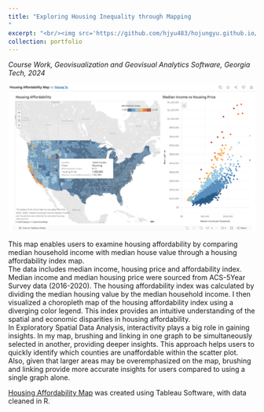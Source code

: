 ```yaml
---
title: "Exploring Housing Inequality through Mapping
"
excerpt: "<br/><img src='https://github.com/hjyu483/hojungyu.github.io/blob/master/images/housing_map2.gif?raw=true'>"
collection: portfolio
---
```

*Course Work, Geovisualization and Geovisual Analytics Software, Georgia Tech, 2024* <br>

<!-- ![images/housingmap](/images/housingmap.png){: .align-center width="300px"} -->
<img src = 'https://github.com/hjyu483/hojungyu.github.io/blob/master/images/housingmap.png?raw=true'>

This map enables users to examine housing affordability by comparing median household income with median house value through a housing affordability index map. <br>
The data includes median income, housing price and affordability index. Median income and median housing price were sourced from ACS-5Year Survey data (2016-2020). The housing affordability index was calculated by dividing the median housing value by the median household income. I then  visualized a choropleth map of the housing affordability index using a  diverging color legend. This index provides an intuitive understanding of the spatial and economic disparities in housing affordability. <br>
In Exploratory Spatial Data Analysis, interactivity plays a big role in gaining insights. In my map, brushing and linking in one graph to be simultaneously selected in another, providing deeper insights. This approach helps users to quickly identify which counties are unaffordable within the scatter plot. Also, given that larger areas may be overemphasized on the map, brushing and linking provide more accurate insights for users compared to using a single graph alone.


[Housing Affordability Map](https://public.tableau.com/app/profile/hojung.yu/viz/HousingAffordabilityMap_17280173108570/Dashboard1?publish=yes) was created using Tableau Software, with data cleaned in R.
